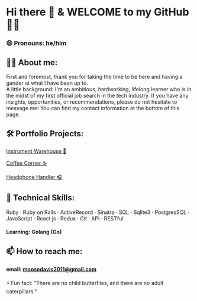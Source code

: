 # Hi there 👋  &  WELCOME to my GitHub 👨‍💻
### 😄 Pronouns: he/him

## 💁‍♂️ About me: 

First and foremost, thank you for taking the time to be here and having a gander at what I have been up to.  
A little background: I'm an ambitious, hardworking, lifelong learner who is in the midst of my first official job search in the tech industry.  If you have any insights, opportunities, or recommendations, please do not hesitate to message me!  You can find my contact information at the bottom of this page.

## 🛠 Portfolio Projects: 
 [Instrument Warehouse 🎹](https://github.com/doosemavis/instrument_warehouse)

 [Coffee Corner ☕️](https://github.com/doosemavis/coffee_corner)

 [Headphone Handler 🎧](https://github.com/doosemavis/headphone_handler)

## 👾 Technical Skills: 
  Ruby · Ruby on Rails · ActiveRecord · Sinatra · SQL · Sqlite3 · PostgresSQL · JavaScript · React.js · Redux · Git · API · RESTful
  
  #### Learning: Golang (Go) 

## 📫 How to reach me: 
#### email: moosedavis2011@gmail.com



⚡ Fun fact: "There are no child butterflies, and there are no adult caterpillars." 
